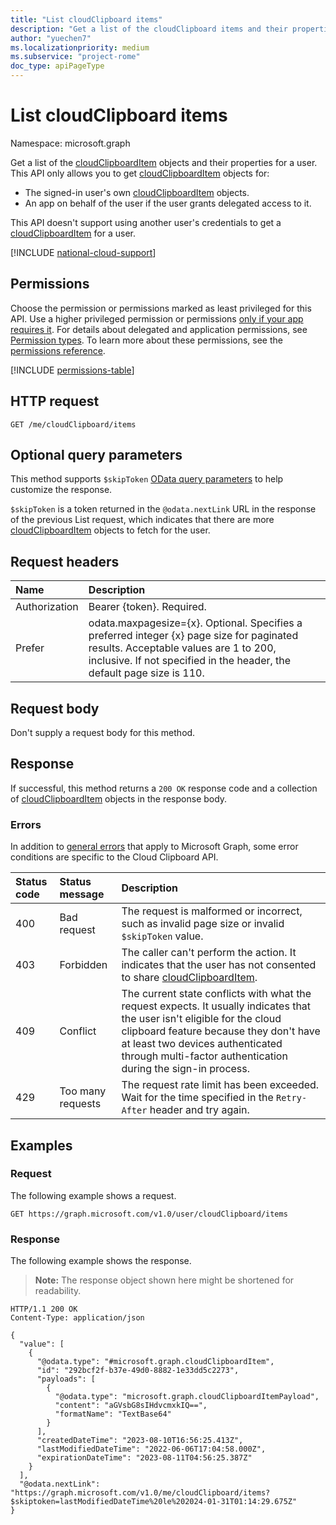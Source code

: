 ```yaml
---
title: "List cloudClipboard items"
description: "Get a list of the cloudClipboard items and their properties."
author: "yuechen7"
ms.localizationpriority: medium
ms.subservice: "project-rome"
doc_type: apiPageType
---
```


# List cloudClipboard items

Namespace: microsoft.graph


Get a list of the [cloudClipboardItem](../resources/cloudclipboarditem.md) objects and their properties for a user. This API only allows you to get [cloudClipboardItem](../resources/cloudclipboarditem.md) objects for:

- The signed-in user's own [cloudClipboardItem](../resources/cloudclipboarditem.md) objects.
- An app on behalf of the user if the user grants delegated access to it.

This API doesn't support using another user's credentials to get a [cloudClipboardItem](../resources/cloudclipboarditem.md) for a user. 

[!INCLUDE [national-cloud-support](../../includes/global-only.md)]

## Permissions

Choose the permission or permissions marked as least privileged for this API. Use a higher privileged permission or permissions [only if your app requires it](/graph/permissions-overview#best-practices-for-using-microsoft-graph-permissions). For details about delegated and application permissions, see [Permission types](/graph/permissions-overview#permission-types). To learn more about these permissions, see the [permissions reference](/graph/permissions-reference).

<!-- { "blockType": "permissions", "name": "cloudclipboardroot_list_items" } -->
[!INCLUDE [permissions-table](../includes/permissions/cloudclipboardroot-list-items-permissions.md)]

## HTTP request

<!-- {
  "blockType": "ignored"
}
-->
``` http
GET /me/cloudClipboard/items
```

## Optional query parameters

This method supports `$skipToken` [OData query parameters](/graph/query-parameters) to help customize the response. 

`$skipToken` is a token returned in the `@odata.nextLink` URL in the response of the previous List request, which indicates that there are more [cloudClipboardItem](../resources/cloudclipboarditem.md) objects to fetch for the user. 


## Request headers

|Name|Description|
|:---|:---|
|Authorization|Bearer {token}. Required.|
|Prefer |odata.maxpagesize={x}. Optional. Specifies a preferred integer {x} page size for paginated results. Acceptable values are 1 to 200, inclusive. If not specified in the header, the default page size is 110. 

## Request body

Don't supply a request body for this method.

## Response

If successful, this method returns a `200 OK` response code and a collection of [cloudClipboardItem](../resources/cloudclipboarditem.md) objects in the response body.

### Errors
In addition to [general errors](/graph/errors) that apply to Microsoft Graph, some error conditions are specific to the Cloud Clipboard API.  

|Status code|Status message|Description|
|:---|:---|:---|
|400|Bad request|The request is malformed or incorrect, such as invalid page size or invalid `$skipToken` value.|
|403|Forbidden|The caller can't perform the action. It indicates that the user has not consented to share [cloudClipboardItem](../resources/cloudclipboarditem.md).|
|409|Conflict|The current state conflicts with what the request expects. It usually indicates that the user isn't eligible for the cloud clipboard feature because they don't have at least two devices authenticated through multi-factor authentication during the sign-in process.|
|429|Too many requests|The request rate limit has been exceeded. Wait for the time specified in the `Retry-After` header and try again.| 

## Examples

### Request

The following example shows a request.
<!-- {
  "blockType": "request",
  "name": "list_cloudclipboarditem"
}
-->
``` http
GET https://graph.microsoft.com/v1.0/user/cloudClipboard/items
```


### Response

The following example shows the response.
>**Note:** The response object shown here might be shortened for readability.
<!-- {
  "blockType": "response",
  "truncated": true,
  "@odata.type": "Collection(microsoft.graph.cloudClipboardItem)"
}
-->
``` http
HTTP/1.1 200 OK
Content-Type: application/json

{
  "value": [
    {
      "@odata.type": "#microsoft.graph.cloudClipboardItem",
      "id": "292bcf2f-b37e-49d0-8882-1e33dd5c2273",
      "payloads": [
        {
          "@odata.type": "microsoft.graph.cloudClipboardItemPayload",
          "content": "aGVsbG8sIHdvcmxkIQ==",
          "formatName": "TextBase64"
        }
      ],
      "createdDateTime": "2023-08-10T16:56:25.413Z",
      "lastModifiedDateTime": "2022-06-06T17:04:58.000Z",
      "expirationDateTime": "2023-08-11T04:56:25.387Z"
    }
  ],
  "@odata.nextLink": "https://graph.microsoft.com/v1.0/me/cloudClipboard/items?$skiptoken=lastModifiedDateTime%20le%202024-01-31T01:14:29.675Z"
}
```

